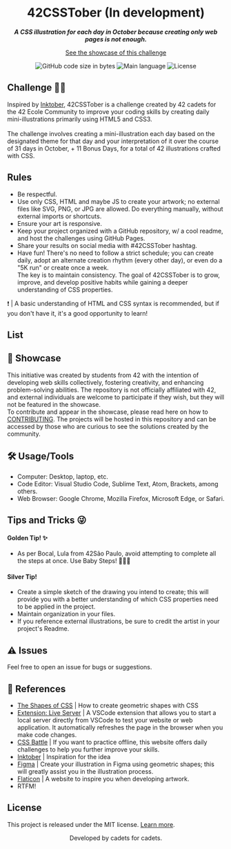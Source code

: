 <h1 align="center">
42CSSTober (In development)
</h1>

<p align="center">
	<b><i>A CSS illustration for each day in October because creating only web pages is not enough.</i></b><br>
</p>

<p align="center">
  <a href="#">See the showcase of this challenge</a>
</p>

<p align="center">
	<img alt="GitHub code size in bytes" src="https://img.shields.io/github/languages/code-size/mewmewdevart/42CSSTober?color=6272a4" />
	<img alt="Main language" src="https://img.shields.io/github/languages/top/mewmewdevart/42CSSTober?color=6272a4"/>
	<img alt="License" src="https://img.shields.io/github/license/mewmewdevart/42CSSTober?color=6272a4"/>
</p>


## Challenge 🚀💫
Inspired by [Inktober](https://inktober.com/rules), 42CSSTober is a challenge created by 42 cadets for the 42 Ecole Community to improve your coding skills by creating daily mini-illustrations primarily using HTML5 and CSS3. <br> <br> The challenge involves creating a mini-illustration each day based on the designated theme for that day and your interpretation of it over the course of 31 days in October, + 11 Bonus Days, for a total of 42 illustrations crafted with CSS.

## Rules
- Be respectful.
- Use only CSS, HTML and maybe JS to create your artwork; no external files like SVG, PNG, or JPG are allowed. Do everything manually, without external imports or shortcuts.
- Ensure your art is responsive.
- Keep your project organized with a GitHub repository, w/ a cool readme, and host the challenges using GitHub Pages.
- Share your results on social media with #42CSSTober hashtag.
- Have fun! There's no need to follow a strict schedule; you can create daily, adopt an alternate creation rhythm (every other day), or even do a "5K run" or create once a week. <br> The key is to maintain consistency. The goal of 42CSSTober is to grow, improve, and develop positive habits while gaining a deeper understanding of CSS properties.

❗️ | A basic understanding of HTML and CSS syntax is recommended, but if you don't have it, it's a good opportunity to learn!

## List

## 📌 Showcase
This initiative was created by students from 42 with the intention of developing web skills collectively, fostering creativity, and enhancing problem-solving abilities. The repository is not officially affiliated with 42, and external individuals are welcome to participate if they wish, but they will not be featured in the showcase. <br>
To contribute and appear in the showcase, please read here on how to [CONTRIBUTING](CONTRIBUTING.md). The projects will be hosted in this repository and can be accessed by those who are curious to see the solutions created by the community.

## 🛠️ Usage/Tools

- Computer: Desktop, laptop, etc.
- Code Editor: Visual Studio Code, Sublime Text, Atom, Brackets, among others.
- Web Browser: Google Chrome, Mozilla Firefox, Microsoft Edge, or Safari.

## Tips and Tricks 😜
#### Golden Tip! ✨
- As per Bocal, Lula from 42São Paulo, avoid attempting to complete all the steps at once. Use Baby Steps! 👶🏾🍼

#### Silver Tip!
- Create a simple sketch of the drawing you intend to create; this will provide you with a better understanding of which CSS properties need to be applied in the project.
- Maintain organization in your files.
- If you reference external illustrations, be sure to credit the artist in your project's Readme.

## ⚠️ Issues
Feel free to open an issue for bugs or suggestions.

## 📎 References 
- [The Shapes of CSS](https://css-tricks.com/the-shapes-of-css/) | How to create geometric shapes with CSS
- [Extension: Live Server](https://marketplace.visualstudio.com/items?itemName=ritwickdey.LiveServer) | A VSCode extension that allows you to start a local server directly from VSCode to test your website or web application. It automatically refreshes the page in the browser when you make code changes.
- [CSS Battle](https://cssbattle.dev/) | If you want to practice offline, this website offers daily challenges to help you further improve your skills.
- [Inktober](https://inktober.com/rules) | Inspiration for the idea
- [Figma](https://www.figma.com/) | Create your illustration in Figma using geometric shapes; this will greatly assist you in the illustration process.
- [Flaticon](https://www.flaticon.com/) | A website to inspire you when developing artwork.
- RTFM!


## License
This project is released under the MIT license. [Learn more](LICENSE).

<p align="center"> Developed by cadets for cadets. </p>

